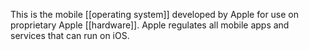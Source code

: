 This is the mobile [[operating system]] developed by Apple for use on proprietary Apple [[hardware]]. Apple regulates all mobile apps and services that can run on iOS.